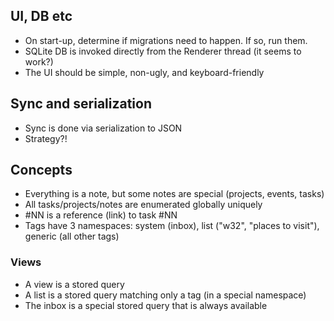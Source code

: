 ## UI, DB etc
- On start-up, determine if migrations need to happen. If so, run them.
- SQLite DB is invoked directly from the Renderer thread (it seems to work?)
- The UI should be simple, non-ugly, and keyboard-friendly

## Sync and serialization
- Sync is done via serialization to JSON
- Strategy?!

## Concepts
- Everything is a note, but some notes are special (projects, events, tasks)
- All tasks/projects/notes are enumerated globally uniquely
- #NN is a reference (link) to task #NN
- Tags have 3 namespaces: system (inbox), list ("w32", "places to visit"), generic (all other tags)

### Views
- A view is a stored query
- A list is a stored query matching only a tag (in a special namespace)
- The inbox is a special stored query that is always available
